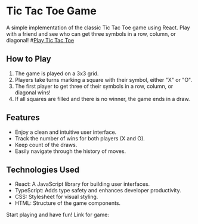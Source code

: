 # Tic Tac Toe Game

A simple implementation of the classic Tic Tac Toe game using React. Play with a friend and see who can get three symbols in a row, column, or diagonal!
#[Play Tic Tac Toe](https://chrysidoidea.github.io/tictactoe/)

## How to Play
1. The game is played on a 3x3 grid.
2. Players take turns marking a square with their symbol, either "X" or "O".
3. The first player to get three of their symbols in a row, column, or diagonal wins!
4. If all squares are filled and there is no winner, the game ends in a draw.

## Features

- Enjoy a clean and intuitive user interface.
- Track the number of wins for both players (X and O).
- Keep count of the draws.
- Easily navigate through the history of moves.

## Technologies Used

- React: A JavaScript library for building user interfaces.
- TypeScript: Adds type safety and enhances developer productivity.
- CSS: Stylesheet for visual styling.
- HTML: Structure of the game components.

Start playing and have fun!
Link for game:

